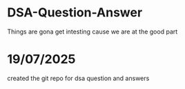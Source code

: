 # DSA-Question-Answer
Things are gona get intesting cause we are at the good part 


# 19/07/2025

created the git repo for dsa question and answers

